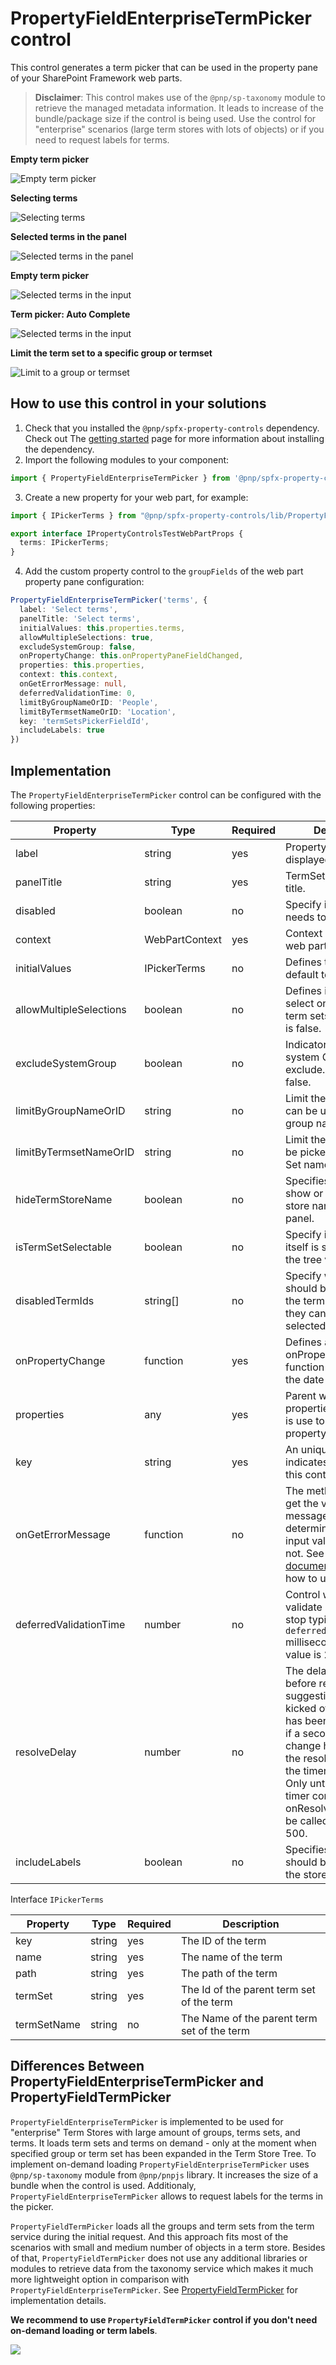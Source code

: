 # PropertyFieldEnterpriseTermPicker control

This control generates a term picker that can be used in the property pane of your SharePoint Framework web parts.

> **Disclaimer**: This control makes use of the `@pnp/sp-taxonomy` module to retrieve the managed metadata information. It leads to increase of the bundle/package size if the control is being used. Use the control for "enterprise" scenarios (large term stores with lots of objects) or if you need to request labels for terms.

**Empty term picker**

![Empty term picker](../assets/termpicker-empty.png)

**Selecting terms**

![Selecting terms](../assets/termpicker-group.png)

**Selected terms in the panel**

![Selected terms in the panel](../assets/termpicker-selected.png)

**Empty term picker**

![Selected terms in the input](../assets/termpicker-selected-terms.png)

**Term picker: Auto Complete**

![Selected terms in the input](../assets/termpicker-autocomplete.png)

**Limit the term set to a specific group or termset**

![Limit to a group or termset](../assets/termpicker-limit-to-group.png)

## How to use this control in your solutions

1. Check that you installed the `@pnp/spfx-property-controls` dependency. Check out The [getting started](../#getting-started) page for more information about installing the dependency.
2. Import the following modules to your component:

```TypeScript
import { PropertyFieldEnterpriseTermPicker } from '@pnp/spfx-property-controls/lib/PropertyFieldEnterpriseTermPicker';
```

3. Create a new property for your web part, for example:

```TypeScript
import { IPickerTerms } from "@pnp/spfx-property-controls/lib/PropertyFieldEnterpriseTermPicker";

export interface IPropertyControlsTestWebPartProps {
  terms: IPickerTerms;
}
```

4. Add the custom property control to the `groupFields` of the web part property pane configuration:

```TypeScript
PropertyFieldEnterpriseTermPicker('terms', {
  label: 'Select terms',
  panelTitle: 'Select terms',
  initialValues: this.properties.terms,
  allowMultipleSelections: true,
  excludeSystemGroup: false,
  onPropertyChange: this.onPropertyPaneFieldChanged,
  properties: this.properties,
  context: this.context,
  onGetErrorMessage: null,
  deferredValidationTime: 0,
  limitByGroupNameOrID: 'People',
  limitByTermsetNameOrID: 'Location',
  key: 'termSetsPickerFieldId',
  includeLabels: true
})
```

## Implementation

The `PropertyFieldEnterpriseTermPicker` control can be configured with the following properties:

| Property | Type | Required | Description |
| ---- | ---- | ---- | ---- |
| label | string | yes | Property field label displayed on top. |
| panelTitle | string | yes | TermSet Picker Panel title. |
| disabled | boolean | no | Specify if the control needs to be disabled. |
| context | WebPartContext | yes | Context of the current web part. |
| initialValues | IPickerTerms | no | Defines the selected by default term sets. |
| allowMultipleSelections | boolean | no | Defines if the user can select only one or many term sets. Default value is false. |
| excludeSystemGroup | boolean | no | Indicator to define if the system Groups are exclude. Default is false. |
| limitByGroupNameOrID | string | no | Limit the term sets that can be used by the group name or ID. |
| limitByTermsetNameOrID | string | no | Limit the terms that can be picked by the Term Set name or ID. |
| hideTermStoreName | boolean | no | Specifies if you want to show or hide the term store name from the panel. |
| isTermSetSelectable | boolean | no | Specify if the term set itself is selectable in the tree view. |
| disabledTermIds | string[] | no | Specify which terms should be disabled in the term set so that they cannot be selected. |
| onPropertyChange | function | yes | Defines a onPropertyChange function to raise when the date gets changed. |
| properties | any | yes | Parent web part properties, this object is use to update the property value.  |
| key | string | yes | An unique key that indicates the identity of this control. |
| onGetErrorMessage | function | no | The method is used to get the validation error message and determine whether the input value is valid or not. See [this documentation](https://dev.office.com/sharepoint/docs/spfx/web-parts/guidance/validate-web-part-property-values) to learn how to use it. |
| deferredValidationTime | number | no | Control will start to validate after users stop typing for `deferredValidationTime` milliseconds. Default value is 200. |
| resolveDelay | number | no | The delay time in ms before resolving suggestions, which is kicked off when input has been changed. e.g. if a second input change happens within the resolveDelay time, the timer will start over. Only until after the timer completes will onResolveSuggestions be called. Default is 500. |
| includeLabels | boolean | no | Specifies if term labels should be loaded from the store.|

Interface `IPickerTerms`

| Property | Type | Required | Description |
| ---- | ---- | ---- | ---- |
| key | string | yes | The ID of the term |
| name | string | yes | The name of the term |
| path | string | yes | The path of the term |
| termSet | string | yes | The Id of the parent term set of the term |
| termSetName | string | no | The Name of the parent term set of the term |

## Differences Between PropertyFieldEnterpriseTermPicker and PropertyFieldTermPicker

`PropertyFieldEnterpriseTermPicker` is implemented to be used for "enterprise" Term Stores with large amount of groups, terms sets, and terms. It loads term sets and terms on demand - only at the moment when specified group or term set has been expanded in the Term Store Tree.
To implement on-demand loading `PropertyFieldEnterpriseTermPicker` uses `@pnp/sp-taxonomy` module from `@pnp/pnpjs` library. It increases the size of a bundle when the control is used.
Additionaly, `PropertyFieldEnterpriseTermPicker` allows to request labels for the terms in the picker.

`PropertyFieldTermPicker` loads all the groups and term sets from the term service during the initial request. And this approach fits most of the scenarios with small and medium number of objects in a term store. Besides of that, `PropertyFieldTermPicker` does not use any additional libraries or modules to retrieve data from the taxonomy service which makes it much more lightweight option in comparison with `PropertyFieldEnterpriseTermPicker`. See [PropertyFieldTermPicker](./PropertyFieldTermPicker) for implementation details.

**We recommend to use `PropertyFieldTermPicker` control if you don't need on-demand loading or term labels**.

![](https://telemetry.sharepointpnp.com/sp-dev-fx-property-controls/wiki/PropertyFieldTermPicker)
